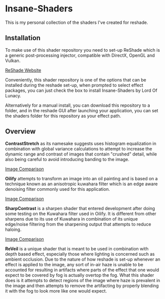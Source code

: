 # Insane-Shaders
This is my personal collection of the shaders I've created for reshade.

## Installation
To make use of this shader repository you need to set-up ReShade which is a generic post-processing injector,
compatible with DirectX, OpenGL and Vulkan.

[ReShade Website](https://reshade.me/)

Conveniently, this shader repository is one of the options that can be installed during the reshade set-up,
when prompted to select effect packages, you can just check the box to install Insane-Shaders by Lord Of Lunacy.

Alternatively for a manual install, you can download this repository to a folder, and in the reshade GUI after
launching your application, you can set the shaders folder for this repository as your effect path.

## Overview

**ContrastStretch** as its namesake suggests uses histogram equalization in combination with global variance
calculations to attempt to increase the dynamic range and contrast of images that contain "crushed" detail,
while also being careful to avoid introducing banding to the image.

[Image Comparison](https://imgsli.com/NzE1NTY)

**Oilify** attempts to transform an image into an oil painting and is based on a technique known as an
anisotropic kuwahara filter which is an edge aware denoising filter commonly used for this application.

[Image Comparison](https://imgsli.com/NzE1NTI)

**SharpContrast** is a sharpen shader that entered development after doing some testing on the Kuwahara filter
used in Oilify. It is different from other sharpens due to its use of Kuwahara in combination of its
unique edge/noise filtering from the sharpening output that attempts to reduce haloing.

[Image Comparison](https://imgsli.com/NjYxMjU)

**ReVeil** is a unique shader that is meant to be used in combination with depth based effect, especially those
where lighting is concerned such as ambient occlusion. Due to the nature of how reshade is set-up whenever
an effect is applied to the image, any sort of in-air haze is unable to be accounted for resulting in artifacts
where parts of the effect that one would expect to be covered by fog is actually overtop the fog. What this shader
does is it attempts to detect regions of the image where haze is prevalent in the image and then attempts to 
remove the artifacting by properly blending it with the fog to look more like one would expect.
